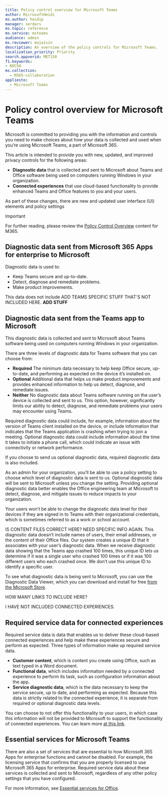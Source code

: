 ```yaml
---
title: Policy control overview for Microsoft Teams
author: MicrosoftHeidi
ms.author: heidip
manager: serdars
ms.topic: reference
ms.service: msteams
audience: admin
ms.reviewer: majaisin
description: An overview of the policy controls for Microsoft Teams.
localization_priority: Priority
search.appverid: MET150
f1.keywords:
- NOCSH
ms.collection: 
  - M365-collaboration
appliesto: 
  - Microsoft Teams
---
```

# Policy control overview for Microsoft Teams

Microsoft is committed to providing you with the information and controls you need to make choices about how your data is collected and used when you’re using Microsoft Teams, a part of Microsoft 365.

This article is intended to provide you with new, updated, and improved privacy controls for the following areas:

- **Diagnostic data** that is collected and sent to Microsoft about Teams and Office software being used on computers running Windows in your organization.
- **Connected experiences** that use cloud-based functionality to provide enhanced Teams and Office features to you and your users.

As part of these changes, there are new and updated user interface (UI) elements and policy settings

> [!IMPORTANT]
> For further reading, please review the [Policy Control Overview](https://docs.microsoft.com/deployoffice/privacy/overview-privacy-controls) content for M365.

## Diagnostic data sent from Microsoft 365 Apps for enterprise to Microsoft

Diagnostic data is used to:

- Keep Teams secure and up-to-date.
- Detect, diagnose and remediate problems.
- Make product improvements.

This data does not include ADD TEAMS SPECIFIC STUFF THAT'S NOT INCLUDED HERE.
**ADD STUFF**



## Diagnostic data sent from the Teams app to Microsoft

This diagnostic data is collected and sent to Microsoft about Teams software being used on computers running Windows in your organization.

There are three levels of diagnostic data for Teams software that you can choose from:

- **Required** The minimum data necessary to help keep Office secure, up-to-date, and performing as expected on the device it’s installed on.
- **Optional** Additional data that helps us make product improvements and provides enhanced information to help us detect, diagnose, and remediate issues.
- **Neither** No diagnostic data about Teams software running on the user’s device is collected and sent to us. This option, however, significantly limits our ability to detect, diagnose, and remediate problems your users may encounter using Teams.

Required diagnostic data could include, for example, information about the version of Teams client installed on the device, or include information that indicates that the Teams application is crashing when trying to join a meeting. Optional diagnostic data could include information about the time it takes to initiate a phone call, which could indicate an issue with connectivity or network performance.

If you choose to send us optional diagnostic data, required diagnostic data is also included.

As an admin for your organization, you’ll be able to use a policy setting to choose which level of diagnostic data is sent to us. Optional diagnostic data will be sent to Microsoft unless you change the setting. Providing optional diagnostic data better enables the Office engineering team at Microsoft to detect, diagnose, and mitigate issues to reduce impacts to your organization.

Your users won’t be able to change the diagnostic data level for their devices if they are signed in to Teams with their organizational credentials, which is sometimes referred to as a work or school account.


IS CONTENT FILES CORRECT HERE? NEED SPECIFIC INFO AGAIN.
This diagnostic data doesn’t include names of users, their email addresses, or the content of their Office files. Our system creates a unique ID that it associates with your user’s diagnostic data. When we receive diagnostic data showing that the Teams app crashed 100 times, this unique ID lets us determine if it was a single user who crashed 100 times or if it was 100 different users who each crashed once. We don’t use this unique ID to identify a specific user.

To see what diagnostic data is being sent to Microsoft, you can use the Diagnostic Data Viewer, which you can download and install for free [from the Microsoft Store](https://www.microsoft.com/store/p/diagnostic-data-viewer/9n8wtrrsq8f7?rtc=1).


HOW MANY LINKS TO INCLUDE HERE?

I HAVE NOT INCLUDED CONNECTED EXPERIENCES.


## Required service data for connected experiences

Required service data is data that enables us to deliver these cloud-based connected experiences and help make these experiences secure and perform as expected. Three types of information make up required service data.

- **Customer content**, which is content you create using Office, such as text typed in a Word document.
- **Functional data**, which includes information needed by a connected experience to perform its task, such as configuration information about the app.
- **Service diagnostic data**, which is the data necessary to keep the service secure, up to date, and performing as expected. Because this data is strictly related to the connected experience, it is separate from required or optional diagnostic data levels.

You can choose to not offer this functionality to your users, in which case this information will not be provided to Microsoft to support the functionality of connected experiences. You can learn more [at this link](https://docs.microsoft.com/deployoffice/privacy/required-service-data).

## Essential services for Microsoft Teams

There are also a set of services that are essential to how Microsoft 365 Apps for enterprise functions and cannot be disabled. For example, the licensing service that confirms that you are properly licensed to use Microsoft 365 Apps for enterprise. Required service data about these services is collected and sent to Microsoft, regardless of any other policy settings that you have configured.

For more information, see [Essential services for Office](https://docs.microsoft.com/deployoffice/privacy/essential-services).
